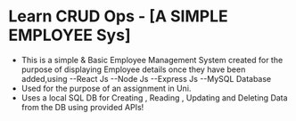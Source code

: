 # Learn CRUD Ops - [A SIMPLE EMPLOYEE Sys] 
- This is a simple & Basic Employee Management System created for the purpose of displaying Employee details once they have been added,using
--React Js
--Node Js
--Express Js
--MySQL Database 
- Used for the purpose of an assignment in Uni.
- Uses a local SQL DB for Creating , Reading , Updating and Deleting Data from the DB using provided APIs!
